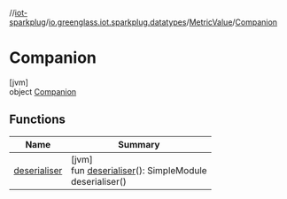 //[iot-sparkplug](../../../../index.md)/[io.greenglass.iot.sparkplug.datatypes](../../index.md)/[MetricValue](../index.md)/[Companion](index.md)

# Companion

[jvm]\
object [Companion](index.md)

## Functions

| Name | Summary |
|---|---|
| [deserialiser](deserialiser.md) | [jvm]<br>fun [deserialiser](deserialiser.md)(): SimpleModule<br>deserialiser() |
